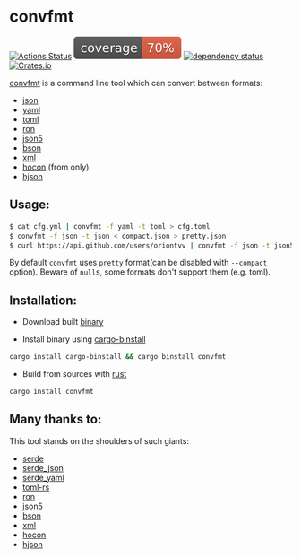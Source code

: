 # convfmt
[![Actions Status](https://github.com/oriontvv/convfmt/actions/workflows/ci.yml/badge.svg?branch=master)](https://github.com/oriontvv/convfmt/actions/workflows/ci.yml) [![Coverage badge](https://raw.githubusercontent.com/oriontvv/convfmt/coverage/htmlcov/badges/flat.svg)](https://htmlpreview.github.io/?https://github.com/oriontvv/convfmt/coverage/htmlcov/index.html) [![dependency status](https://deps.rs/repo/github/oriontvv/convfmt/status.svg)](https://deps.rs/repo/github/oriontvv/convfmt) [![Crates.io](https://img.shields.io/crates/v/convfmt.svg)](https://crates.io/crates/convfmt)


[convfmt](https://github.com/oriontvv/convfmt) is a command line tool which can convert between formats:
* [json](https://en.wikipedia.org/wiki/JSON)
* [yaml](https://en.wikipedia.org/wiki/YAML)
* [toml](https://en.wikipedia.org/wiki/TOML)
* [ron](https://github.com/ron-rs/ron)
* [json5](https://en.wikipedia.org/wiki/JSON5)
* [bson](https://en.wikipedia.org/wiki/BSON)
* [xml](https://en.wikipedia.org/wiki/XML)
* [hocon](https://github.com/lightbend/config/blob/main/HOCON.md) (from only)
* [hjson](https://hjson.github.io/)

## Usage:

```bash
$ cat cfg.yml | convfmt -f yaml -t toml > cfg.toml
$ convfmt -f json -t json < compact.json > pretty.json
$ curl https://api.github.com/users/oriontvv | convfmt -f json -t json5 > api.json5
```

By default `convfmt` uses `pretty` format(can be disabled with `--compact` option).
Beware of `null`s, some formats don't support them (e.g. toml).

## Installation:
* Download built [binary](https://github.com/oriontvv/convfmt/releases)

* Install binary using [cargo-binstall](https://github.com/cargo-bins/cargo-binstall)
```bash
cargo install cargo-binstall && cargo binstall convfmt
```

* Build from sources with [rust](https://www.rust-lang.org/tools/install)
```bash
cargo install convfmt
```

## Many thanks to:
This tool stands on the shoulders of such giants:
* [serde](https://crates.io/crates/serde)
* [serde_json](https://crates.io/crates/serde_json)
* [serde_yaml](https://crates.io/crates/serde_yaml)
* [toml-rs](https://crates.io/crates/toml)
* [ron](https://crates.io/crates/ron)
* [json5](https://crates.io/crates/json5)
* [bson](https://crates.io/crates/bson)
* [xml](https://crates.io/crates/quick-xml)
* [hocon](https://crates.io/crates/hocon)
* [hjson](https://crates.io/crates/hjson)
